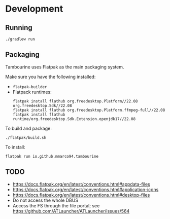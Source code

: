 # Development

## Running

```
./gradlew run
```

## Packaging

Tambourine uses Flatpak as the main packaging system.

Make sure you have the following installed:

- `flatpak-builder`
- Flatpack runtimes:
    ```
    flatpak install flathub org.freedesktop.Platform//22.08 org.freedesktop.Sdk//22.08 
    flatpak install flathub org.freedesktop.Platform.ffmpeg-full//22.08
    flatpak install flathub runtime/org.freedesktop.Sdk.Extension.openjdk17//22.08 
    ```

To build and package:

```
./flatpak/build.sh
```

To install:

```
flatpak run io.github.mmarco94.tambourine
```

## TODO

- https://docs.flatpak.org/en/latest/conventions.html#appdata-files
- https://docs.flatpak.org/en/latest/conventions.html#application-icons
- https://docs.flatpak.org/en/latest/conventions.html#desktop-files
- Do not access the whole DBUS
- Access the FS through the file portal; see https://github.com/ATLauncher/ATLauncher/issues/564
